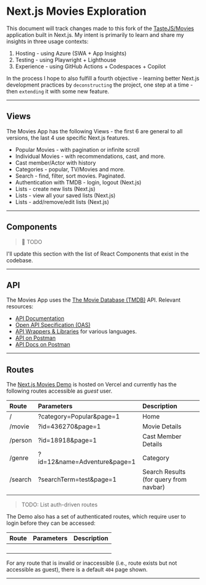 # Next.js Movies Exploration

This document will track changes made to this fork of the [TasteJS/Movies](https://tastejs.com/movies/) application built in Next.js. My intent is primarily to learn and share my insights in three usage contexts:

 1. Hosting - using Azure (SWA + App Insights)
 2. Testing - using Playwright + Lighthouse
 3. Experience - using GitHub Actions + Codespaces + Copilot

 In the process I hope to also fulfill a fourth objective - learning better Next.js development practices by `deconstructing` the project, one step at a time - then `extending` it with some new feature.

---

## Views

The Movies App has the following Views - the first 6 are general to all versions, the last 4 use specific Next.js features.

 * Popular Movies - with pagination or infinite scroll
 * Individual Movies - with recommendations, cast, and more.
 * Cast member/Actor with history
 * Categories - popular, TV/Movies and more.
 * Search - find, filter, sort movies. Paginated.
 * Authentication with TMDB - login, logout (Next.js)
 * Lists - create new lists (Next.js)
 * Lists - view all your saved lists (Next.js)
 * Lists - add/remove/edit lists (Next.js)

---

## Components

> 🚧 TODO 

I'll update this section with the list of React Components that exist in the codebase.

---

## API

The Movies App uses the [The Movie Database (TMDB)](https://www.themoviedb.org/) API. Relevant resources:
 - [API Documentation](https://developers.themoviedb.org/3/getting-started/introduction)
 - [Open API Specification (OAS)](https://api.stoplight.io/v1/versions/9WaNJfGpnnQ76opqe/export/oas.json)
 - [API Wrappers & Libraries](https://www.themoviedb.org/documentation/api) for various languages.
 - [API on Postman](https://www.postman.com/devrel/workspace/ac6d53a3-844d-4092-8cd3-59d1a11d243d/overview)
 - [API Docs on Postman](https://www.postman.com/devrel/workspace/tmdb-api/documentation/13191452-e12a1487-f709-47b4-9f55-c11c8e0daea2)

 ---

## Routes

The [Next.js Movies Demo](https://next-movies-zeta.vercel.app/?category=Popular&page=1) is hosted on Vercel and currently has the following routes accessible as _guest_ user.

| Route | Parameters | Description |
|:---| :---|:---|
| / |  ?category=Popular&page=1| Home |
| /movie | ?id=436270&page=1 | Movie Details |
| /person | ?id=18918&page=1 | Cast Member Details |
| /genre | ?id=12&name=Adventure&page=1 | Category |
| /search | ?searchTerm=test&page=1 | Search Results (for query from navbar) |
| | | |

> TODO: List auth-driven routes

The Demo also has a set of authenticated routes, which require user to login before they can be accessed:

| Route | Parameters | Description |
|:---| :---|:---|
| | | |
| | | |
| | | |
| | | |

For any route that is invalid or inaccessible (i.e., route exists but not accessible as guest), there is a default `404` page shown.



---